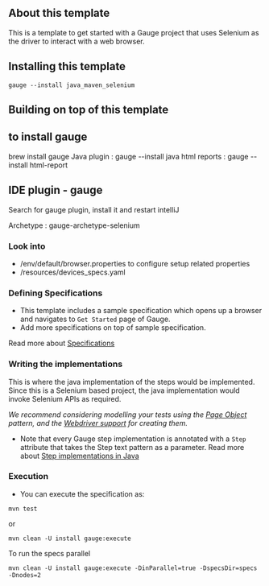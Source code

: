 ## About this template

This is a template to get started with a Gauge project that uses Selenium as the driver to interact with a web browser.

## Installing this template

    gauge --install java_maven_selenium

## Building on top of this template

## to install gauge

brew install gauge
Java plugin : gauge --install java
html reports : gauge --install html-report

## IDE plugin - gauge

Search for gauge plugin, install it and restart intelliJ

Archetype : gauge-archetype-selenium

### Look into

* /env/default/browser.properties to configure setup related properties
* /resources/devices_specs.yaml

### Defining Specifications

* This template includes a sample specification which opens up a browser and navigates to `Get Started` page of Gauge.
* Add more specifications on top of sample specification.

Read more about [Specifications](http://getgauge.io/documentation/user/current/specifications/README.html)

### Writing the implementations

This is where the java implementation of the steps would be implemented. Since this is a Selenium based project, the java implementation would invoke Selenium APIs as required.

_We recommend considering modelling your tests using the [Page Object](https://github.com/SeleniumHQ/selenium/wiki/PageObjects) pattern, and the [Webdriver support](https://github.com/SeleniumHQ/selenium/wiki/PageFactory) for creating them._

- Note that every Gauge step implementation is annotated with a `Step` attribute that takes the Step text pattern as a parameter.
Read more about [Step implementations in Java](http://getgauge.io/documentation/user/current/test_code/java/java.html)

### Execution

* You can execute the specification as:

```
mvn test
```

or

```
mvn clean -U install gauge:execute
```

To run the specs parallel
```
mvn clean -U install gauge:execute -DinParallel=true -DspecsDir=specs -Dnodes=2
